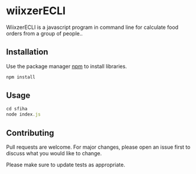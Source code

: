 # wiixzerECLI

WiixzerECLI is a javascript program in command line for calculate food orders from a group of people..

## Installation

Use the package manager [npm](https://www.npmjs.com/) to install libraries.

```bash
npm install
```

## Usage

```javascript
cd sfiha
node index.js
```

## Contributing
Pull requests are welcome. For major changes, please open an issue first to discuss what you would like to change.

Please make sure to update tests as appropriate.
